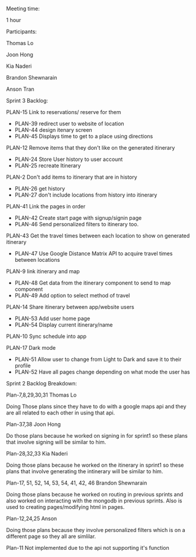 
Meeting time:

1 hour

Participants:

Thomas Lo

Joon Hong

Kia Naderi

Brandon Shewnarain

Anson Tran

Sprint 3 Backlog:

PLAN-15 Link to reservations/ reserve for them
- PLAN-39	redirect user to website of location
- PLAN-44	design itenary screen
- PLAN-45	Displays time to get to a place using directions

PLAN-12 Remove items that they don't like on the generated itinerary
- PLAN-24	Store User history to user account
- PLAN-25	recreate Itinerary

PLAN-2 Don't add items to itinerary that are in history
- PLAN-26	get history
- PLAN-27	don't include locations from history into itinerary

PLAN-41 Link the pages in order
- PLAN-42	Create start page with signup/signin page
- PLAN-46	Send personalized filters to itinerary too.

PLAN-43 Get the travel times between each location to show on generated itinerary
- PLAN-47	Use Google Distance Matrix API to acquire travel times between locations

PLAN-9 link itinerary and map
- PLAN-48	Get data from the itinerary component to send to map component
- PLAN-49	Add option to select method of travel

PLAN-14 Share itinerary between app/website users
- PLAN-53	Add user home page
- PLAN-54	Display current itinerary/name

PLAN-10 Sync schedule into app

PLAN-17 Dark mode
- PLAN-51	Allow user to change from Light to Dark and save it to their profile
- PLAN-52	Have all pages change depending on what mode the user has


Sprint 2 Backlog Breakdown:

Plan-7,8,29,30,31 Thomas Lo

Doing Those plans since they have to do with a google maps api and they are all related to each other in using that api.

Plan-37,38 Joon Hong

Do those plans because he worked on signing in for sprint1 so these plans that involve signing will be similar to him.

Plan-28,32,33 Kia Naderi

Doing those plans because he worked on the itinerary in sprint1 so these plans that involve generating the intinerary will be similar to him.

Plan-17, 51, 52, 14, 53, 54, 41, 42, 46 Brandon Shewnarain

Doing those plans because he worked on routing in previous sprints and also worked on interacting with the mongodb in previous sprints. Also is used to creating pages/modifying html in pages.

Plan-12,24,25 Anson

Doing those plans because they involve personalized filters which is on a different page so they all are simlilar.

Plan-11 Not implemented due to the api not supporting it's function 
